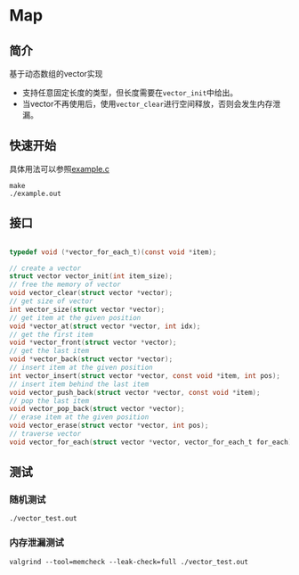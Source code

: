 # Map

## 简介
基于动态数组的vector实现
+ 支持任意固定长度的类型，但长度需要在`vector_init`中给出。
+ 当vector不再使用后，使用`vector_clear`进行空间释放，否则会发生内存泄漏。

## 快速开始
具体用法可以参照[example.c](example.c)
```shell
make
./example.out
```

## 接口
```c

typedef void (*vector_for_each_t)(const void *item);

// create a vector
struct vector vector_init(int item_size);
// free the memory of vector
void vector_clear(struct vector *vector);
// get size of vector
int vector_size(struct vector *vector);
// get item at the given position
void *vector_at(struct vector *vector, int idx);
// get the first item
void *vector_front(struct vector *vector);
// get the last item
void *vector_back(struct vector *vector);
// insert item at the given position
int vector_insert(struct vector *vector, const void *item, int pos);
// insert item behind the last item
void vector_push_back(struct vector *vector, const void *item);
// pop the last item
void vector_pop_back(struct vector *vector);
// erase item at the given position
void vector_erase(struct vector *vector, int pos);
// traverse vector
void vector_for_each(struct vector *vector, vector_for_each_t for_each);
```

## 测试
### 随机测试
```shell
./vector_test.out
```
### 内存泄漏测试
```shell
valgrind --tool=memcheck --leak-check=full ./vector_test.out
```